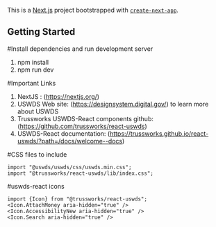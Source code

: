 This is a [Next.js](https://nextjs.org/) project bootstrapped with [`create-next-app`](https://github.com/vercel/next.js/tree/canary/packages/create-next-app).

## Getting Started

 #Install dependencies and run development server
1) npm install
2) npm run dev

#Important Links
1) NextJS : (https://nextjs.org/)
2) USWDS Web site: (https://designsystem.digital.gov/) to learn more about USWDS
3) Trussworks USWDS-React components github: (https://github.com/trussworks/react-uswds)
4) USWDS-React documentation: (https://trussworks.github.io/react-uswds/?path=/docs/welcome--docs)

#CSS files to include
```
import "@uswds/uswds/css/uswds.min.css";
import "@trussworks/react-uswds/lib/index.css";
```

#uswds-react icons
```
import {Icon} from "@trussworks/react-uswds";
<Icon.AttachMoney aria-hidden="true" />
<Icon.AccessibilityNew aria-hidden="true" />
<Icon.Search aria-hidden="true" />
```
